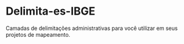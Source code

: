 # Delimita-es-IBGE
Camadas de delimitações administrativas para você utilizar em seus projetos de mapeamento.
